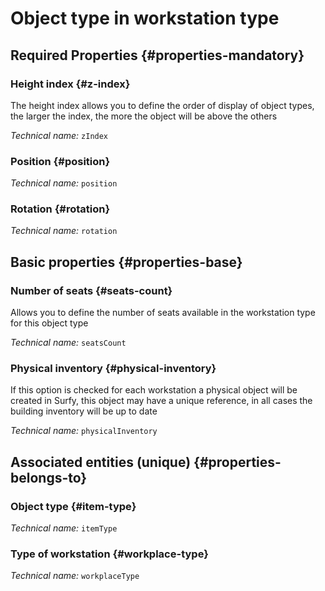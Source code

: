 # Object type in workstation type
<!--- THIS FILE IS GENERATED PLEASE DO NOT EDIT IT DIRECTLY --->



<OH code="workplaceTypeItemType"/>




## Required Properties {#properties-mandatory}
    
### Height index {#z-index}

The height index allows you to define the order of display of object types, the larger the index, the more the object will be above the others

*Technical name:* ```zIndex```
<PH code="workplaceTypeItemType:zIndex"/>

### Position {#position}



*Technical name:* ```position```
<PH code="workplaceTypeItemType:position"/>

### Rotation {#rotation}



*Technical name:* ```rotation```
<PH code="workplaceTypeItemType:rotation"/>

    


## Basic properties {#properties-base}
    
### Number of seats {#seats-count}

Allows you to define the number of seats available in the workstation type for this object type

*Technical name:* ```seatsCount```
<PH code="workplaceTypeItemType:seatsCount"/>

### Physical inventory {#physical-inventory}

If this option is checked for each workstation a physical object will be created in Surfy, this object may have a unique reference, in all cases the building inventory will be up to date

*Technical name:* ```physicalInventory```
<PH code="workplaceTypeItemType:physicalInventory"/>

    

## Associated entities (unique) {#properties-belongs-to}

### Object type {#item-type}



*Technical name:* ```itemType```
<PH code="workplaceTypeItemType:itemType"/>

### Type of workstation {#workplace-type}



*Technical name:* ```workplaceType```
<PH code="workplaceTypeItemType:workplaceType"/>





